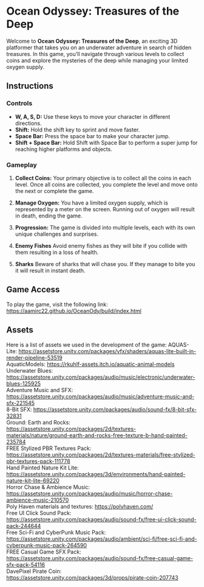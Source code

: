 # Ocean Odyssey: Treasures of the Deep

Welcome to **Ocean Odyssey: Treasures of the Deep**, an exciting 3D platformer that takes you on an underwater adventure in search of hidden treasures. In this game, you'll navigate through various levels to collect coins and explore the mysteries of the deep while managing your limited oxygen supply.

## Instructions

### Controls

- **W, A, S, D:** Use these keys to move your character in different directions.
- **Shift:** Hold the shift key to sprint and move faster.
- **Space Bar:** Press the space bar to make your character jump.
- **Shift + Space Bar:** Hold Shift with Space Bar to perform a super jump for reaching higher platforms and objects.

### Gameplay

1. **Collect Coins:** Your primary objective is to collect all the coins in each level. Once all coins are collected, you complete the level and move onto the next or complete the game.

2. **Manage Oxygen:** You have a limited oxygen supply, which is represented by a meter on the screen. Running out of oxygen will result in death, ending the game.

3. **Progression:** The game is divided into multiple levels, each with its own unique challenges and surprises.

4. **Enemy Fishes** Avoid enemy fishes as they will bite if you collide with them resulting in a loss of health.

5. **Sharks** Beware of sharks that will chase you. If they manage to bite you it will result in instant death.

   
## Game Access

To play the game, visit the following link:
https://aamirc22.github.io/OceanOdy/build/index.html

## Assets

Here is a list of assets we used in the development of the game:
AQUAS-Lite: https://assetstore.unity.com/packages/vfx/shaders/aquas-lite-built-in-render-pipeline-53519    
AquaticModels: https://rkuhlf-assets.itch.io/aquatic-animal-models    
Underwater Blues: https://assetstore.unity.com/packages/audio/music/electronic/underwater-blues-125925    
Adventure Music and SFX: https://assetstore.unity.com/packages/audio/music/adventure-music-and-sfx-221545    
8-Bit SFX: https://assetstore.unity.com/packages/audio/sound-fx/8-bit-sfx-32831    
Ground: Earth and Rocks: https://assetstore.unity.com/packages/2d/textures-materials/nature/ground-earth-and-rocks-free-texture-b-hand-painted-235784    
FREE Stylized PBR Textures Pack: https://assetstore.unity.com/packages/2d/textures-materials/free-stylized-pbr-textures-pack-111778    
Hand Painted Nature Kit Lite: https://assetstore.unity.com/packages/3d/environments/hand-painted-nature-kit-lite-69220     
Horror Chase & Ambience Music: https://assetstore.unity.com/packages/audio/music/horror-chase-ambience-music-210570    
Poly Haven materials and textures: https://polyhaven.com/    
Free UI Click Sound Pack: https://assetstore.unity.com/packages/audio/sound-fx/free-ui-click-sound-pack-244644    
Free Sci-Fi and CyberPunk Music Pack: https://assetstore.unity.com/packages/audio/ambient/sci-fi/free-sci-fi-and-cyberpunk-music-pack-264590    
FREE Casual Game SFX Pack: https://assetstore.unity.com/packages/audio/sound-fx/free-casual-game-sfx-pack-54116    
DavePixel Pirate Coin: https://assetstore.unity.com/packages/3d/props/pirate-coin-207743    
